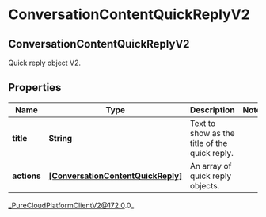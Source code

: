 # ConversationContentQuickReplyV2

## ConversationContentQuickReplyV2
Quick reply object V2.

## Properties

|Name | Type | Description | Notes|
|------------ | ------------- | ------------- | -------------|
| **title** | **String** | Text to show as the title of the quick reply. | |
| **actions** | [**[ConversationContentQuickReply]**]([ConversationContentQuickReply]) | An array of quick reply objects. | |



_PureCloudPlatformClientV2@172.0.0_
